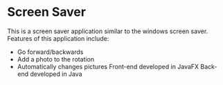 # Screen Saver
This is a screen saver application similar to the windows screen saver.
Features of this application include:
  - Go forward/backwards
  - Add a photo to the rotation
  - Automatically changes pictures
Front-end developed in JavaFX
Back-end developed in Java

